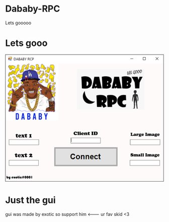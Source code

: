 # Dababy-RPC
Lets gooooo

# Lets gooo
![](dababby.png)

# Just the gui
  gui was made by exotic so support him <--- ur fav skid <3
